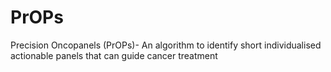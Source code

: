 # PrOPs
Precision Oncopanels (PrOPs)- An algorithm to identify short individualised actionable panels that can guide cancer treatment
